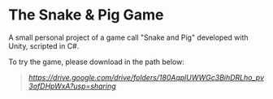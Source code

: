 # The Snake & Pig Game
A small personal project of a game call "Snake and Pig" developed with Unity, scripted in C#.

To try the game, please download in the path below:
> *https://drive.google.com/drive/folders/180AqplUWWGc3BihDRLho_pv3ofDHpWxA?usp=sharing*
